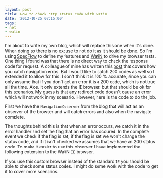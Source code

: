 ```yaml
---
layout: post
title: How to check http status code with watin
date: '2012-10-25 07:15:00'
tags:
- net
- watin
---
```


I'm about to write my own blog, which will replace this one when it's done. When doing so there is no excuse to not do it as it should be done. So I'm using [SpecFlow](http://specflow.org/) to define my features and [WatiN](http://watin.org/) to drive my browser tests. One thing I found was that there is no direct way to check the response code for request. A colleague of mine has written this [post](http://www.kongsli.net/nblog/2008/07/08/internet-explorer-automationwatin-catching-navigation-error-codes/) that covers how you catch navigation erros. But I would like to catch 200 codes as well so I extended it to allow for this. I don't think it is 100 % accurate, since you can only assume that if you don't get an error it is a 200 code, which is not true all the time. Alos, it only extends the IE browser, but that should be ok for this scenarios. My guess is that any redirect code doesn't cause an error which will not work in my scenario. However, here is the code to do the job.

First we have the `NavigationObserver` from the blog that will act as an observer of the browser and will catch errors and also when the navigate complete.

<script src="https://gist.github.com/1207490.js?file=NavigationObserver.cs"></script>

The thoughts behind this is that when an error occurs, we catch it in the error handler and set the flag that an error has occured. In the complete event we check if the flag is set, if the flag is set we won't change the status code, and if it isn't checked we assumes that we have an 200 status code. To make it easier to use this observer I have implemented the following extension to the WatiN `IE` browser.

<script src="https://gist.github.com/1207490.js?file=ObservableBrowser.cs"></script>

If you use this custom browser instead of the standard `IE` you should be able to check some status codes. I might do some work with the code to get it to cover more scenarios. 